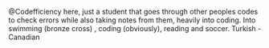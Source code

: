 @Codefficiency here, just a student that goes through other peoples codes to check errors while also taking notes from them, heavily into coding.
Into swimming (bronze cross) , coding (obviously), reading and soccer. 
Turkish - Canadian
<!---
Codefficiency/Codefficiency is a ✨ special ✨ repository because its `README.md` (this file) appears on your GitHub profile.
You can click the Preview link to take a look at your changes.
--->
